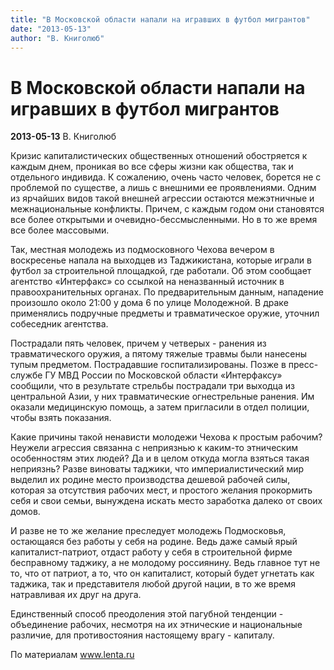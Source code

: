 ```yaml
---
title: "В Московской области напали на игравших в футбол мигрантов"
date: "2013-05-13"
author: "В. Книголюб"
---
```


# В Московской области напали на игравших в футбол мигрантов

**2013-05-13** В. Книголюб

Кризис капиталистических общественных отношений обостряется к каждым днем, проникая во все сферы жизни как общества, так и отдельного индивида. К сожалению, очень часто человек, борется не с проблемой по существе, а лишь с внешними ее проявлениями. Одним из ярчайших видов такой внешней агрессии остаются межэтничные и межнациональные конфликты. Причем, с каждым годом они становятся все более открытыми и очевидно-бессмысленными. Но в то же время все более массовыми.

Так, местная молодежь из подмосковного Чехова вечером в воскресенье напала на выходцев из Таджикистана, которые играли в футбол за строительной площадкой, где работали. Об этом сообщает агентство «Интерфакс» со ссылкой на неназванный источник в правоохранительных органах. По предварительным данным, нападение произошло около 21:00 у дома 6 по улице Молодежной. В драке применялись подручные предметы и травматическое оружие, уточнил собеседник агентства.

Пострадали пять человек, причем у четверых - ранения из травматического оружия, а пятому тяжелые травмы были нанесены тупым предметом. Пострадавшие госпитализированы. Позже в пресс-службе ГУ МВД России по Московской области «Интерфаксу» сообщили, что в результате стрельбы пострадали три выходца из центральной Азии, у них травматические огнестрельные ранения. Им оказали медицинскую помощь, а затем пригласили в отдел полиции, чтобы взять показания.

Какие причины такой ненависти молодежи Чехова к простым рабочим? Неужели агрессия связанна с неприязнью к каким-то этническим особенностям этих людей? Да и в целом откуда могла взяться такая неприязнь? Разве виноваты таджики, что империалистический мир выделил их родине место производства дешевой рабочей силы, которая за отсутствия рабочих мест, и простого желания прокормить себя и свои семьи, вынуждена искать место заработка далеко от своих домов.

И разве не то же желание преследует молодежь Подмосковья, остающаяся без работы у себя на родине. Ведь даже самый ярый капиталист-патриот, отдаст работу у себя в строительной фирме бесправному таджику, а не молодому россиянину. Ведь главное тут не то, что от патриот, а то, что он капиталист, который будет угнетать как таджика, так и представителя любой другой нации, в то же время натравливая их друг на друга.

Единственный способ преодоления этой пагубной тенденции - объединение рабочих, несмотря на их этнические и национальные различие, для противостояния настоящему врагу - капиталу.

По материалам www.lenta.ru